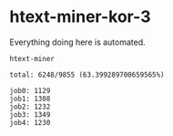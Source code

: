 # htext-miner-kor-3

Everything doing here is automated.

```
htext-miner

total: 6248/9855 (63.399289700659565%)

job0: 1129
job1: 1308
job2: 1232
job3: 1349
job4: 1230
```